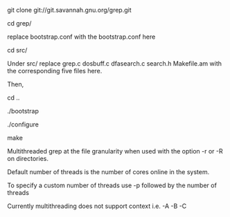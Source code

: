 git clone git://git.savannah.gnu.org/grep.git

cd grep/

replace bootstrap.conf with the bootstrap.conf here

cd src/

Under src/ replace grep.c dosbuff.c dfasearch.c search.h Makefile.am with the corresponding five files here.

Then,

cd ..

./bootstrap

./configure

make

Multithreaded grep at the file granularity when used with the option -r or -R on directories.

Default number of threads is the number of cores online in the system.

To specify a custom number of threads use -p followed by the number of threads

Currently multithreading does not support context i.e. -A -B -C 
